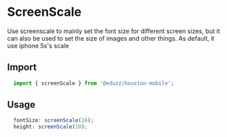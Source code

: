# ScreenScale

Use screenscale to mainly set the font size for different screen sizes, but it can also be used to set the size of images and other things.
As default, it use iphone 5s's scale

## Import

```ts
  import { screenScale } from '@eduzz/houston-mobile';
```

## Usage

```ts
  fontSize: screenScale(16);
  height: screenScale(10);
```
